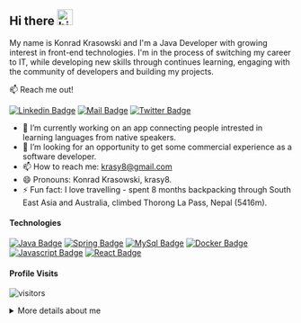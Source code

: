 ## Hi there <img src="https://user-images.githubusercontent.com/1303154/88677602-1635ba80-d120-11ea-84d8-d263ba5fc3c0.gif" width="28px" alt="hi">

My name is Konrad Krasowski and I'm a Java Developer with growing interest in front-end technologies. I'm in the process of switching my career to IT, while developing new skills through continues learning, engaging with the community of developers and building my projects.

:mailbox: Reach me out!

[![Linkedin Badge](https://img.shields.io/badge/-Konrad-0e76a8?style=flat&labelColor=0e76a8&logo=linkedin&logoColor=white)](https://www.linkedin.com/in/konrad-krasowski/) [![Mail Badge](https://img.shields.io/badge/-krasy8-c0392b?style=flat&labelColor=c0392b&logo=gmail&logoColor=white)](mailto:krasy8@gmail.com) [![Twitter Badge](https://img.shields.io/badge/-@krasy8-1ca0f1?style=flat&labelColor=1ca0f1&logo=twitter&logoColor=white&link=https://twitter.com/Ipenywis)](https://twitter.com/krasy8)

- 🔭  I’m currently working on an app connecting people intrested in learning languages from native speakers.
- 🤔  I’m looking for an opportunity to get some commercial experience as a software developer.
- 📫  How to reach me: krasy8@gmail.com
- 😄 Pronouns: Konrad Krasowski, krasy8.
- ⚡  Fun fact: I love travelling - spent 8 months backpacking through South East Asia and Australia, climbed Thorong La Pass, Nepal (5416m).

#### Technologies

[![Java Badge](https://img.shields.io/badge/-Java-007396?style=for-the-badge&labelColor=white&logo=java&logoColor=007396)](#) [![Spring Badge](https://img.shields.io/badge/-Spring-6DB33F?style=for-the-badge&labelColor=white&logo=spring&logoColor=6DB33F)](#) [![MySql Badge](https://img.shields.io/badge/-MySql-4479A1?style=for-the-badge&labelColor=white&logo=mysql&logoColor=4479A1)](#) [![Docker Badge](https://img.shields.io/badge/-Docker-2496ED?style=for-the-badge&labelColor=white&logo=docker&logoColor=2496ED)](#) [![Javascript Badge](https://img.shields.io/badge/-Javascript-F7DF1E?style=for-the-badge&labelColor=black&logo=javascript&logoColor=F7DF1E)](#) [![React Badge](https://img.shields.io/badge/-React-61DAFB?style=for-the-badge&labelColor=black&logo=react&logoColor=61DAFB)](#)

#### Profile Visits 

![visitors](https://visitor-badge.glitch.me/badge?page_id=krasy8.krasy8)

<details>
<summary>
  More details about me
</summary>

<br >

From the moment I have printed "Hello World" in my console, I knew I got the bug that would keep me hooked forever!
That little spark has started something, which very quickly has become my number one focus, worth re-organizing my whole life around. Leaving a successful career in banking was not an easy decision to make, but I like ambitious goals and know how to achieve them. I am convinced that this is the best way to grow as a person!
</br>

Apart from tech, I'm very passionate about travelling and healthy lifestyle. My biggest adventures was an 8-month solo backpacking trip around South East Asia and Australia and climbing Thorong La Pass, Nepal (5416m). I love cooking, especially when putting a healthy spin on my favourite cuisines - Italian and Asian.

#### Github Stats

![Ipenywis's github stats](https://github-readme-stats.vercel.app/api?username=krasy8&count_private=true&theme=tokyonight&hide=contribs,prs)

</details>